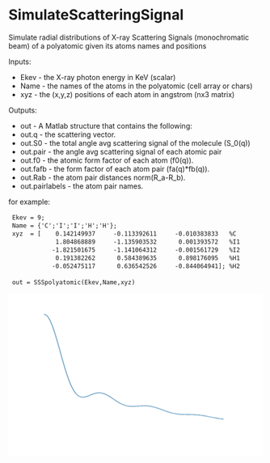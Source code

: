# SimulateScatteringSignal
Simulate radial distributions of X-ray Scattering Signals (monochromatic beam) of a polyatomic given its atoms names and positions 

Inputs:

  - Ekev   - the X-ray photon energy in KeV (scalar)
  - Name   - the names of the atoms in the polyatomic (cell array or chars)
  - xyz    - the (x,y,z) positions of each atom in angstrom (nx3 matrix)

 Outputs:

  - out            - A Matlab structure that contains the following:
  - out.q          - the scattering vector.
  - out.S0         - the total angle avg scattering signal of the molecule (S_0(q)) 
  - out.pair       - the angle avg scattering signal of each atomic pair
  - out.f0         - the atomic form factor of each atom (f0(q)).
  - out.fafb       - the form factor of each atom pair (fa(q)*fb(q)).
  - out.Rab        - the atom pair distances norm(R_a-R_b).
  - out.pairlabels - the atom pair names.

for example:
```
 Ekev = 9;
 Name = {'C';'I';'I';'H';'H'};
 xyz  = [    0.142149937     -0.113392611     -0.010383833   %C
             1.804868889     -1.135903532      0.001393572   %I1
            -1.821501675     -1.141064312     -0.001561729   %I2
             0.191382262      0.584389635      0.898176095   %H1
            -0.052475117      0.636542526     -0.844064941]; %H2         

 out = SSSpolyatomic(Ekev,Name,xyz)
```
  ![Fig1](https://github.com/adinatan/SimulateScatteringSignal/blob/master/sss_dm.png)
